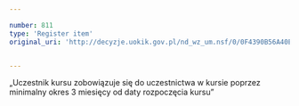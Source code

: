 ```yaml
---

number: 811
type: 'Register item'
original_uri: 'http://decyzje.uokik.gov.pl/nd_wz_um.nsf/0/0F4390B56A40ED11C12572DD003296D7?OpenDocument'


---
```


„Uczestnik kursu zobowiązuje się do uczestnictwa w kursie poprzez minimalny okres 3 miesięcy od daty rozpoczęcia kursu”
